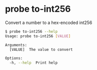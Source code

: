 # probe to-int256

Convert a number to a hex-encoded int256

```bash
$ probe to-int256 --help
Usage: probe to-int256 [VALUE]

Arguments:
  [VALUE]  The value to convert

Options:
  -h, --help  Print help
```